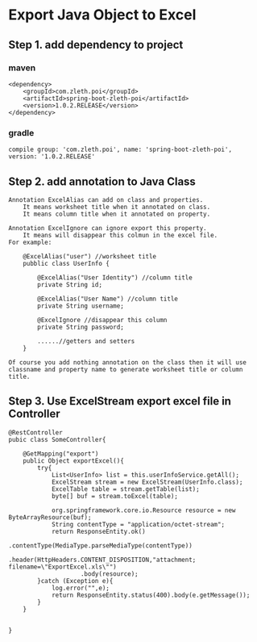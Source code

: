 # Export Java Object to Excel 

## Step 1. add dependency to project
### maven 

    <dependency> 
        <groupId>com.zleth.poi</groupId> 
        <artifactId>spring-boot-zleth-poi</artifactId>
        <version>1.0.2.RELEASE</version>
    </dependency>

### gradle

    compile group: 'com.zleth.poi', name: 'spring-boot-zleth-poi', version: '1.0.2.RELEASE'

## Step 2. add annotation to Java Class

    Annotation ExcelAlias can add on class and properties.
        It means worksheet title when it annotated on class.
        It means column title when it annotated on property.
        
    Annotation ExcelIgnore can ignore export this property.
        It means will disappear this colmun in the excel file.
    For example:
    
        @ExcelAlias("user") //worksheet title
        pubblic class UserInfo {
            
            @ExcelAlias("User Identity") //column title
            private String id;
            
            @ExcelAlias("User Name") //column title
            private String username;
            
            @ExcelIgnore //disappear this column
            private String password;
            
            ......//getters and setters
        }
        
    Of course you add nothing annotation on the class then it will use classname and property name to generate worksheet title or column title.
    
## Step 3.  Use ExcelStream export excel file in Controller

    @RestController
    pubic class SomeController{
    
        @GetMapping("export")
        public Object exportExcel(){
            try{
                List<UserInfo> list = this.userInfoService.getAll();
                ExcelStream stream = new ExcelStream(UserInfo.class);
                ExcelTable table = stream.getTable(list);
                byte[] buf = stream.toExcel(table);
    
                org.springframework.core.io.Resource resource = new ByteArrayResource(buf);
                String contentType = "application/octet-stream";
                return ResponseEntity.ok()
                        .contentType(MediaType.parseMediaType(contentType))
                        .header(HttpHeaders.CONTENT_DISPOSITION,"attachment; filename=\"ExportExcel.xls\"")
                        .body(resource);
            }catch (Exception e){
                log.error("",e);
                return ResponseEntity.status(400).body(e.getMessage());
            }
        }
        
    
    }

